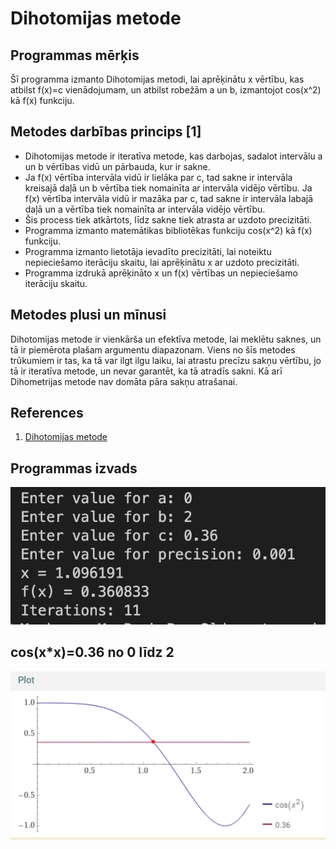 # Dihotomijas metode
## Programmas mērķis
Šī programma izmanto Dihotomijas metodi, lai aprēķinātu x vērtību, kas atbilst f(x)=c vienādojumam, un atbilst robežām a un b, izmantojot cos(x^2) kā f(x) funkciju.

## Metodes darbības princips [1]

- Dihotomijas metode ir iteratīva metode, kas darbojas, sadalot intervālu a un b vērtības vidū un pārbauda, kur ir sakne.
- Ja f(x) vērtība intervāla vidū ir lielāka par c, tad sakne ir intervāla kreisajā daļā un b vērtība tiek nomainīta ar intervāla vidējo vērtību. Ja f(x) vērtība intervāla vidū ir mazāka par c, tad sakne ir intervāla labajā daļā un a vērtība tiek nomainīta ar intervāla vidējo vērtību.
- Šis process tiek atkārtots, līdz sakne tiek atrasta ar uzdoto precizitāti.
- Programma izmanto matemātikas bibliotēkas funkciju cos(x^2) kā f(x) funkciju.
- Programma izmanto lietotāja ievadīto precizitāti, lai noteiktu nepieciešamo iterāciju skaitu, lai aprēķinātu x ar uzdoto precizitāti.
- Programma izdrukā aprēķināto x un f(x) vērtības un nepieciešamo iterāciju skaitu.

## Metodes plusi un mīnusi
Dihotomijas metode ir vienkārša un efektīva metode, lai meklētu saknes, un tā ir piemērota plašam argumentu diapazonam.
 Viens no šīs metodes trūkumiem ir tas, ka tā var ilgt ilgu laiku, lai atrastu precīzu sakņu vērtību, jo tā ir iteratīva metode, un nevar garantēt, ka tā atradīs sakni. Kā arī Dihometrijas metode nav domāta pāra sakņu atrašanai.

## References
1. [Dihotomijas metode](https://en.wikipedia.org/wiki/Bisection_method)    


## Programmas izvads
   
![](https://github.com/Homer-Fireman/RTR105/blob/main/darbi/2ld_roots/Screenshot%202023-01-20%20at%2015.48.48.png?raw=true)  

## cos(x*x)=0.36 no 0 līdz 2
   
![](https://github.com/Homer-Fireman/RTR105/blob/main/darbi/2ld_roots/Screenshot%202023-01-20%20at%2015.50.26.png?raw=true)